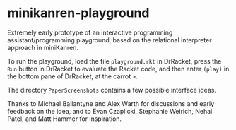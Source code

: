 # minikanren-playground

Extremely early prototype of an interactive programming assistant/programming playground, based on the relational interpreter approach in miniKanren.

To run the playground, load the file `playground.rkt` in DrRacket, press the `Run` button in DrRacket to evaluate the Racket code, and then enter `(play)` in the bottom pane of DrRacket, at the carrot `>`.

The directory `PaperScreenshots` contains a few possible interface ideas.

Thanks to Michael Ballantyne and Alex Warth for discussions and early feedback on the idea, and to Evan Czaplicki, Stephanie Weirich, Nehal Patel, and Matt Hammer for inspiration.
